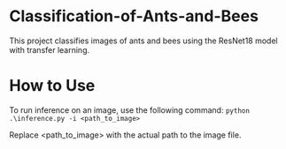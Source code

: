 # Classification-of-Ants-and-Bees
This project classifies images of ants and bees using the ResNet18 model with transfer learning.

# How to Use 
To run inference on an image, use the following command:
``python .\inference.py -i <path_to_image>``

Replace <path_to_image> with the actual path to the image file.
